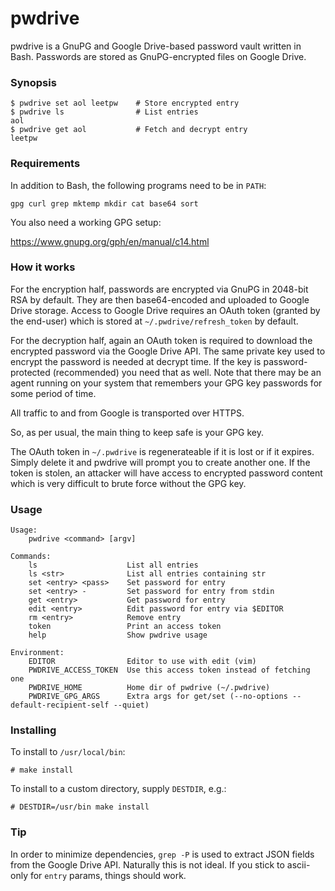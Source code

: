 # pwdrive

pwdrive is a GnuPG and Google Drive-based password vault written in Bash.
Passwords are stored as GnuPG-encrypted files on Google Drive.

### Synopsis

    $ pwdrive set aol leetpw    # Store encrypted entry
    $ pwdrive ls                # List entries
    aol
    $ pwdrive get aol           # Fetch and decrypt entry
    leetpw

### Requirements

In addition to Bash, the following programs need to be in `PATH`:

    gpg curl grep mktemp mkdir cat base64 sort

You also need a working GPG setup:

https://www.gnupg.org/gph/en/manual/c14.html

### How it works

For the encryption half, passwords are encrypted via GnuPG in 2048-bit RSA by
default. They are then base64-encoded and uploaded to Google Drive storage.
Access to Google Drive requires an OAuth token (granted by the end-user) which
is stored at `~/.pwdrive/refresh_token` by default.

For the decryption half, again an OAuth token is required to download the
encrypted password via the Google Drive API. The same private key used to
encrypt the password is needed at decrypt time. If the key is password-protected
(recommended) you need that as well. Note that there may be an agent running on
your system that remembers your GPG key passwords for some period of time.

All traffic to and from Google is transported over HTTPS.

So, as per usual, the main thing to keep safe is your GPG key.

The OAuth token in `~/.pwdrive` is regenerateable if it is lost or if it
expires. Simply delete it and pwdrive will prompt you to create another one. If
the token is stolen, an attacker will have access to encrypted password content
which is very difficult to brute force without the GPG key.

### Usage

    Usage:
        pwdrive <command> [argv]

    Commands:
        ls                    List all entries
        ls <str>              List all entries containing str
        set <entry> <pass>    Set password for entry
        set <entry> -         Set password for entry from stdin
        get <entry>           Get password for entry
        edit <entry>          Edit password for entry via $EDITOR
        rm <entry>            Remove entry
        token                 Print an access token
        help                  Show pwdrive usage

    Environment:
        EDITOR                Editor to use with edit (vim)
        PWDRIVE_ACCESS_TOKEN  Use this access token instead of fetching one
        PWDRIVE_HOME          Home dir of pwdrive (~/.pwdrive)
        PWDRIVE_GPG_ARGS      Extra args for get/set (--no-options --default-recipient-self --quiet)

### Installing

To install to `/usr/local/bin`:

    # make install

To install to a custom directory, supply `DESTDIR`, e.g.:

    # DESTDIR=/usr/bin make install

### Tip

In order to minimize dependencies, `grep -P` is used to extract JSON fields
from the Google Drive API. Naturally this is not ideal. If you stick to
ascii-only for `entry` params, things should work.
